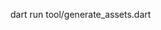 <!-- JALANKAN PERINTAH BERIKUT KETIKA MENGHAPUS / MENAMBAH FILE DI ASSETS -->
dart run tool/generate_assets.dart